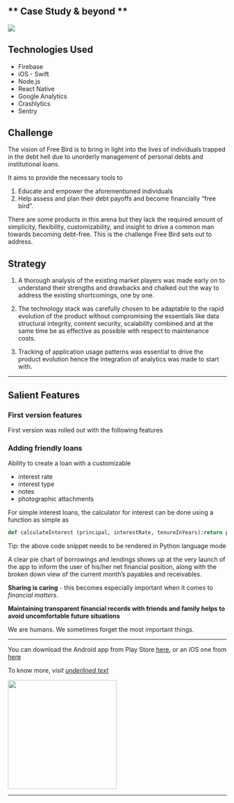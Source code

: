 ## ** Case Study & beyond **
![](https://play-lh.googleusercontent.com/kR55MbxYvi8YArvOgUBnPlmAeSWVUlfR8pllvS68ZCmk_HMrpqeZrauF4nrPqqcECg=s360-rw)

## Technologies Used
- Firebase
- iOS - Swift
- Node.js
- React Native
- Google Analytics
- Crashlytics
- Sentry

## Challenge

The vision of Free Bird is to bring in light into the lives of individuals trapped in the debt hell due to unorderly management of personal debts and institutional loans.

It aims to provide the necessary tools to

1. Educate and empower the aforementioned individuals
2. Help assess and plan their debt payoffs and become financially “free bird”.

There are some products in this arena but they lack the required amount of simplicity, flexibility, customizability, and insight to drive a common man towards becoming debt-free. This is the challenge Free Bird sets out to address.

## Strategy

1. A thorough analysis of the existing market players was made early on to understand their strengths and drawbacks and chalked out the way to address the existing shortcomings, one by one.

2. The technology stack was carefully chosen to be adaptable to the rapid evolution of the product without compromising the essentials like data structural integrity, content security, scalability combined and at the same time be as effective as possible with respect to maintenance costs.

3. Tracking of application usage patterns was essential to drive the product evolution hence the integration of analytics was made to start with.
---

## Salient Features

### First version features
First version was rolled out with the following features
### Adding friendly loans
Ability to create a loan with a customizable
- interest rate
- interest type
- notes
- photographic attachments

For simple interest loans, the calculator for interest can be done using a function as simple as

```python
def calculateInterest (principal, interestRate, tenureInYears):return principal * interestRate * tenureInYears / 100
```

Tip: the above code snippet needs to be rendered in Python language mode

A clear pie chart of borrowings and lendings shows up at the very launch of the app to inform the user of his/her net financial position, along with the broken down view of the current month’s payables and receivables.

**Sharing is caring** - this becomes especially important when it comes to *financial matters*.

**Maintaining transparent financial records with friends and family helps to avoid uncomfortable future situations**

We are humans. We sometimes forget the most important things.

---

You can download the Android app from Play Store [<span style="text-decoration: underline">here</span>](https://play.google.com/store/apps/details?id=com.tilicho.lendpal), or an iOS one from [<span style="text-decoration: underline">here</span>](https://apps.apple.com/app/id1244075045)

To know more, *visit* [<span style="text-decoration: underline">*underlined text*</span>](https://www.getfreebird.app/)

<img src="https://play-lh.googleusercontent.com/ffVN1zWGvbBaHib_TMgX0iopdItpy5wraWrpcUy6RQ2zMwGEAfBRqRcbDQHjHydyIfcm=w3104-h2032" width="250">

---






